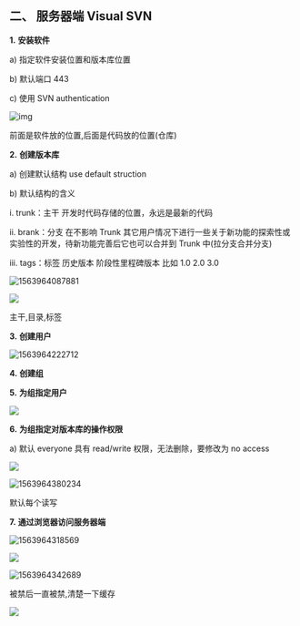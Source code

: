## **二、 服务器端** **Visual SVN**

**1.**     **安装软件**

a)     指定软件安装位置和版本库位置

b)     默认端口 443

c)      使用 SVN authentication

![img](file:///C:/Users/RUICYQ~1/AppData/Local/Temp/msohtmlclip1/01/clip_image004.jpg)

前面是软件放的位置,后面是代码放的位置(仓库) 

**2.**     **创建版本库**

a)     创建默认结构 use default struction

b)     默认结构的含义

i.          trunk：主干  开发时代码存储的位置，永远是最新的代码

ii.          brank：分支 在不影响 Trunk 其它用户情况下进行一些关于新功能的探索性或实验性的开发，待新功能完善后它也可以合并到 Trunk 中(拉分支合并分支)

iii.          tags：标签 历史版本 阶段性里程碑版本 比如 1.0  2.0  3.0

![1563964087881](C:\Users\RuicyQuan\AppData\Roaming\Typora\typora-user-images\1563964087881.png)

![](https://sumomoriaty.oss-cn-beijing.aliyuncs.com/markdown/20190724182840.png)

主干,目录,标签

**3.**     **创建用户**

![1563964222712](C:\Users\RuicyQuan\AppData\Roaming\Typora\typora-user-images\1563964222712.png)

**4.**     **创建组**

**5.**     **为组指定用户**

![](https://sumomoriaty.oss-cn-beijing.aliyuncs.com/markdown/20190724183054.png)

**6.**     **为组指定对版本库的操作权限**

a)     默认 everyone 具有 read/write 权限，无法删除，要修改为 no access

![](https://sumomoriaty.oss-cn-beijing.aliyuncs.com/markdown/20190724183126.png)
 

 ![1563964380234](C:\Users\RuicyQuan\AppData\Roaming\Typora\typora-user-images\1563964380234.png)

默认每个读写

**7.**     **通过浏览器访问服务器端**

 ![1563964318569](C:\Users\RuicyQuan\AppData\Roaming\Typora\typora-user-images\1563964318569.png)



 ![](https://sumomoriaty.oss-cn-beijing.aliyuncs.com/markdown/20190724183204.png)

![1563964342689](C:\Users\RuicyQuan\AppData\Roaming\Typora\typora-user-images\1563964342689.png)

被禁后一直被禁,清楚一下缓存

![](https://sumomoriaty.oss-cn-beijing.aliyuncs.com/markdown/20190724183336.png)

